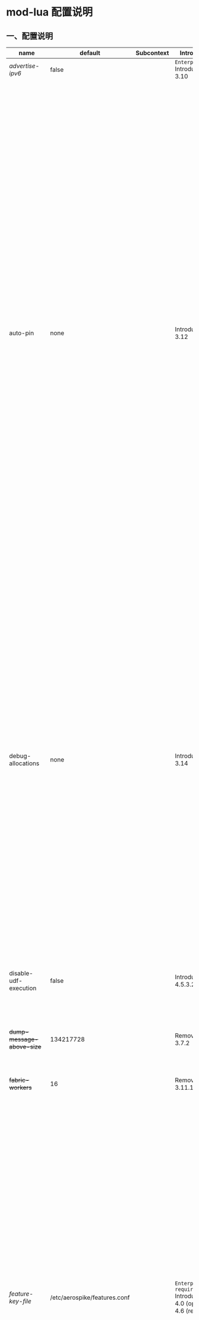# mod-lua 配置说明

## 一、配置说明
| name | default | Subcontext | Introduced | comment|
| ---- | ---- | ---- | ----| ----|
| _advertise-ipv6_ | false | | `Enterprise` Introduced : 3.10 | 需要 `heartbeat v3`。设置为 true 以启用 `IPv6` 。|
| auto-pin | none | | Introduced : 3.12 | 这个配置控制CPU固定的不同选项。在 *4.7* 之前的Aerospike版本中使用此配置时，服务线程和处理队列都不能在配置文件中配置；两者都默认为cpu的数量。在Aerospike 4.7+中，可以配置服务线程，但如果该配置生效，则必须是cpu数量的倍数。可能的值是：<br />- `none`        依赖于Linux的 [irqbalance](./irqbalance/irqBalance.md)。<br />- `cpu`          CPU固定 - Aerospike控制所有NIC队列中断的亲缘性。<br />- `numa`        CPU和NUMA固定 - 将 `asd` 的内存和CPU使用率限制为单个NUMA节点。<br />- `adq`          应用程序设备队列固定 - Aerospike根据与相应客户端连接关联的NIC队列将客户端请求分派给CPU。需要启用了 ADQ 的NIC 和 NIC 的手动配置。<br />`cpu`和`numa`需要Linux内核 3.19+。默认来说需要 Ubuntu 15.04+， Debian 8 (3.16)，CentOS 7 (3.10)。如果需要，Linux内核必须升级。`adq`需要Linux内核 4.12+。取消任何自动固定后，需要重新启动以恢复中断的系统默认值。将 `auto-pin` 设置为 `cpu`时，Aerospike 4.7之前的版本不允许在配置文件中设置事务队列和服务现场。两者将被强制为CPU的数量 - 这也是 Aerospike版本3.12+中的默认值。 Aerospike 4.7+版本允许设置服务线程，但要求配置的数量必须是CPU数量的倍数。使用这些配置之前，请联系Aerospike支持以获取建议和基准详细信息。<br />**注意**：网络接口硬件应支持MSI。MSI通过PCI总线将终端从外围设备（例如NIC）发送到CPU。较老的硬件有专门的线路，因此CPU和设备之间的任何数据交换通过PCI总线，中断通过一个单独的路径处理。但最近几天，一切都通过PCI总线。不支持MSI的网络接口将assert如下:<br />`FAILED ASSERTION (hardware): (hardware.c:1087) interface eth0 does not support MSIs`<br />NIC队列与CPU核的比例也必须大于1/4。以下消息将被记录到控制台，服务器将不会启动:<br />`WARNING (hardware): (hardware.c:1605) eth0 has very few NIC queues; only 8 out of 32 CPUs handle(s) NIC interrupts` |
| debug-allocations | none | | Introduced : 3.14 | 用于调试服务器上的内存分配的选项。 <br/> - `none` : 功能未启用。 <br/> - `transient` : 仅为临时分配启用的功能 - 不记录数据或元数据的 `overload` 内存。 <br/> - `persistent` : 仅对持久性分配启用的功能 - 记录数据或元数据的内存。 <br/> - `all` : 为所有分配启用功能。 <br/> 注意：启用 `debug-allocations` 后，服务器将在检测覆盖和（某些）两次 `double free` 时进行断言。此外，每个跟踪的分配都将产生 4 个额外字节的开销。为了更完整的调试`double free`，还可以启用 `indent-allocations`。 <br/> 警告：在启用 `debug-allocations` 的情况下运行了较长时间（通常为数月，但是如果频繁在 4.7 或 更高版本上使用扫描，则可能更快），内部存储器跟踪资源最终可能会耗尽。使用较旧的Aerospike server 3.14至4.4; 4.5.0.19之前的4.5.0版本; 4.5.1.15之前的4.5.1版本; 4.5.2.10之前的4.5.2版本; 4.5.3.10之前的4.5.3版本; 4.6 4.6.0.8之前的版本； 4.7.0.5之前的4.7），这种情况会导致崩溃。使用更新的Aerospike服务器（4.5.0版本4.5.0.19或更高版本; 4.5.1版本4.5.1.15或更高版本; 4.5.2版本4.5.2.10或更高版本; 4.5.3版本4.5.3.10或更高版本; 4.6版本4.6.0.8或更高版本； 4.7版本4.7.0.5或更高版本），这种情况仅导致无法检测到任何其他的内存泄漏。 |
| disable-udf-execution | false | | Introduced : 4.5.3.21 | 完全禁止执行 `User-Defined Functions (UDFs)`。 <br/> Example : <br/> `service {` <br/> `...` <br/> `disbale-udf-execution true` <br/> `...` <br/> `}` <br/> 注意：从以下版本开始可用：5.1.0.6、5.0.0.7、4.9.0.10、4.8.0.13、4.7.0.17、4.6.0.19、4.5.3.21。 |
| ~~dump-message-above-size~~ | 134217728 | | Removed : 3.7.2 | 大小（以字节为单位），超过该大小将在日志中打印收到的消息。 |
| ~~fabric-workers~~ | 16 | | Removed : 3.11.1.1 | 节点间通信的 fabric 线程数。替换为特定的配置：`channel-*-recv-threads`。 <br/> 对于服务器版本3.4.1及更高版本，此值最多可以设置为128。对于3.x和2.x的较早发行版，最多为64个。 |
| _feature-key-file_ | /etc/aerospike/features.conf | |`Enterprise` <br/> `required` <br/> Introduced : 4.0 (optional) 4.6 (required) | 包含已启用功能的数字前面功能密钥文件的位置，例如，版本 4.0 中引入的 strong consistency 模式。 <br/> 从 4.6 版本开始，无论是否启用注入强一致性之类的可选功能，所有 Enterprise Edition Server 节点都需要该文件。 <br/> 从 5.5 版本开始，可以指定多个 `feature-key-file` 指令（最多 32 个，必须是唯一的），从而可以从多个来源指定启用的功能。 <br/>  该指令具有以下可能的格式 ： <br/>  - `/path_to/featuresfile` : 功能密钥信息将从位于 `/path_to/featuresfile` 的文件中读取。从5.5版本开始，此路径还可以指定目录，在这种情况下，目录中的所有文件都必须是功能密钥文件。 <br/> - `vault:name_of_secret_in_vault` : （版本5.4及更高），将从存储在 `Vault` 中 named secret 存储中读取功能密钥信息。有关更多信息，请参阅 [Optional security with Vault integration](https://www.aerospike.com/docs/operations/configure/security/vault/index.html) 。 <br/> - `env:FEATURES` : (版本5.4及更高)将从指定的环境变量（例如FEATURES）中读取功能密钥信息。 <br/> 注意：仅在启动时才检查功能密钥的到期时间。功能密钥过期后，Aerospike服务器将继续运行，但无法使用过期的功能密钥 启动/重新启动 。 <br/> 警告：当前未使用功能密钥文件的企业被许可方在升级到 4.6 或更高版本之前，应联系 Aerospike 支持，以获取其功能密钥文件。 |
| group | | | | Group to run as |
| ~~hist-track-back~~ | 300 | | Removed : 5.1.0 | 缓存数据的总时间跨度（以秒为单位）。这用作启用/禁用直方图的标志。由于基于切片的大小进行四舍五入，因此报告的回溯值可能会在生成的命名空间 `hist-track-back` 处发生变化。当直方图开始时，其行数是基于 "back"/"slice" 的整数除法计算的。而且，虽然行数和切片大小与直方图一起存储，但 back size 却不是 - 在报告时，它是根据 (# rows) * (slice size) 重新计算的。因此，当直方图开始时，"back"有效地四舍五入为 "slice" 的最接近倍数，并且对应于直方图跟踪的实际时间窗口。 |
| ~~hist-track-slice~~ | 10 | | Removed : 5.1.0 | 缓存直方图数据的事件段（以秒为单位）。 |
| ~~hist-track-thresholds~~ | 1,8,64 | | Removed : 5.1.0 | 要用逗号分隔的存储桶(ms)值，必须为 2 的幂。例如：1、4、16、64。 <br/> Example : <br/> `hist-track-thresholds 1,2,4,8,16,32,64,128,256,512` |
| indent-allocations | false | | Introduced : 4.6 | `debug-allocations` 的额外选项，可以检测所有 `double free`。 <br/> 启用 `indent-allocations`，服务器将在检测到覆盖和所有`double free` 时断言。此外，每个跟踪的分配都将产生 256 个额外字节的开销。 |
| log-local-time | false | | Introduced : 3.7.0.1 | 默认情况下，Aerospike服务器日志的 GMT 标准时间带有时间戳。将此配置设置为 true 可将日志设置为本地时间戳（还显示 GMT 的偏移量）。 <br/> Example : `Dec 12 2015 18:52:39 GMT-0800: INFO (as): (as.c::494) service ready: soon there will be cake!` | 
| log-millis | false | | Introduced : 3.13 | 将此属性设置为true可以在日志文件中获得毫秒级的时间戳。 |
| node-id | N/A | | Introduced : 3.16.0.1 | 允许将节点的节点ID指定为 1 到 16 个字符（十六进制），以使其更友好或基于集群节点ID的分区分布。默认情况下，Aerospike 从配置的fabric port和服务器的网络接口 mac 地址（或者，如果配置，则为`node-id-interface`的mac地址）之一派生节点ID。 <br/> Example : <br/> `service {` <br/> `<...>` <br/> `node-id all` <br/> `<...>` <br/> `}` <br/> Tip : 当利用网络连接的影子设备配置（例如AWS上的EBS卷）时，明确指定节点ID很有用，它针对不同的实例重新附加，默认情况下，该实例的节点ID与原始实例的节点ID有所不同，因此会导致更多的迁移。对于具有易于理解的名称来引用集群的不同节点预计配置启用了 `strong-consistency` 的命名空间名单信息，这也很有用。 <br/> 注意：节点ID可以在整个集群中一次滚动地更改一个节点。 <br/> 警告：在启用 `strong-consistency` 的命名空间中更改 `node-id`将需要重新设置 [roster](https://www.aerospike.com/docs/reference/info/index.html?show-removed=1#roster) ,因此应该谨慎进行，以避免任何可用性 和/或 强一致性影响。 <br/> 从版本 3.16.0.1 开始，集群降不接受 2 个具有相同节点ID的节点。在集群中具有 2 个相同 node-id 的节点将导致错误和意外行为。特别是，集群大小和数据位置将不正确，并会导致性能不佳和异常的数据响应。 <br/> 配置选项 `node-id` 和 `node-id-interface` 是互斥的。 |
| node-id-interface | | | Introduced : 3.10 | 用于生成 `node-id` 的接口的名称。从 3.10 版开始，代替 `network-interface-name` 用于 `Node ID` 生成部分。 `Node ID` 用于确定集群中跨节点的分区分配的继承列表。 <br/> 警告：配置选项 `node-id` 和 `node-id-interface` 是互斥的。 |
| ~~nsup-startup-evict~~ | true | | Removed : 4.3.0 | 在启动时也要驱逐（而不是到期），以防止违反内存限制。 |
| ~~paxos-max-cluster-size~~ | 32 | | `unanimous` Removed : 3.10 (hb v3) / 3.14.0 | 在 3.10 版本及更高版本中针对 `heartbeat v3` 删除。集群中允许的最大节点数。设置新集群时最多可以设置为 127。默认值 32 允许最多 31 个节点（以避免不必要地使用网络带宽）。请参阅此页面，以了解更多有关如何增加已运行的集群的默认值的信息：[Increase Maximum Cluster Size](https://discuss.aerospike.com/t/how-to-add-more-than-31-nodes-to-a-cluster/2031) 。|
| paxos-single-replica-limit | 1 | | `unanimous` | 如果集群大小小于或等于此值，则集群中将仅保留一个数据副本（无副本）。仅在可用模式（AP）中。对于 `strong-consistency` 的命名空间，将被忽略。通常应在预期的群集大小下将几个节点配置为将在接近容量的情况下使用的群集（按照通常的容量大小准则），但将取决于集群的总大小以及集群中节点的满度。 <br/> Tip : 当集群由于故障突然丢一个节点，而其余节点无法容纳配置的 `replication-factor` 规定的副本时，此功能很有效。 <br/> 注意：由于当前无法动态配置此配置参数，因此请参考 `migration-fill-delay`，以防止在集群大小意外减小时迁移无法填充剩余节点。 |
| pidfile | /var/run/aerospike/asd.pid (in config) | | 用于存储守护程序的 PID 的文件。 <br/> Tip: 如果在不重新启动 Aerospike 服务的情况下手动移动了 PID 文件，则某些 Aerospike 状态检查可能会失败。如果需要更新位置路径，则需要更新 Aerospike 配置，更新 /etc/init.d 脚本，然后重新启动 Aerospike 服务以生成新的 PID 文件。 <br/> Note : 在系统环境中不需要。使用systemd时，在 aerospike.conf 文件的服务上下文中指定 pidfile 时，不会创建 PID 文件。如果在 aerospike.conf 文件中制定了 pidfile ，则日志将返回类似的警告 : `Oct 24 2018 21:20:55 GMT: WARNING (as): (as.c:337) will not write PID file in new-style daemon mode` |
| run-as-daemon | true | | | 如果为 true，则初始进程会派生到新进程（在后台运行）并退出。 <br/> Note : In 2.x the default is false. |
| _stay-quiesced_ | false | | `Enterprise` Introduced : 5.2 | 如果设置为 true，则该节点将 [quiesced](https://www.aerospike.com/docs/reference/info/index.html?show-removed=1#quiesce) 启动并保持静默状态。 他还将忽略 `quiesce-undo` 命令。有关何时使用此功能的详细信息，请参阅 [Quiescing a node](https://www.aerospike.com/docs/reference/info/index.html?show-removed=1#quiesce) 。|
| ~~transaction-duplicate-threads~~ | 0 | | Removed : 3.8.2.2 | 用于重复解析的工作线程。 |
| ~~transaction-queues~~ | #cpu | | Removed : 4.7 | 管理客户端请求的处理队列的数量。在版本 3.12 及更高版本中，默认情况下将其设置为可用的 CPU 内核数。在以前的版本中，默认值为 4 。服务线程会将 transaction 分派到这些队列中（round robin）。值范围 : 1 - 128。<br/> Tip : 典型的建议值是与主机上的 CPU 内核数量匹配。<br/> note ： 4.7版本统一 transaction 线程和 service 线程。从 4.7 版本开始，`service-threads`是唯一可用于控制网络线程和transaction 处理线程数量的配置选项。 |
| ~~use-queue-per-device~~ | false | | Removed : 3.11 | 指定要在每个设备上自动设置的队列编号。 | 
| user | | | | User to run as. <br/> 即使在创建日志文件之前也有效。 |
| _vault-ca_ | | | `Enterprise` Introduced : 5.1 | Aerospike 节点上 TLS 证书的路径，以使用 Vault 服务器进行身份验证。有关更多详细信息，请参见 [Vault integration](https://www.aerospike.com/docs/operations/configure/security/vault/index.html) 。|
| _vault-path_ | | | `Enterprise` Introduced : 5.1 | Vault 系统上存储的 secret 的路径。有关更多详细信息，请参见 [Vault integration](https://www.aerospike.com/docs/operations/configure/security/vault/index.html) 。 <br/> 警告：不要添加确切的 secret name 作为后缀；它作为 Aerospike 配置参数的值提供。 |
| _vault-token-file_ | | | `Enterprise` Introduced : 5.1 | Aerospike 节点上文件的路径，改文件包含用于标识 Vault 服务器的 Aerospike 服务器的 token。该 token 来自您的业务流程系统或 Vault 系统上的手动定义。有关更多详细信息，请参见 [Vault integration](https://www.aerospike.com/docs/operations/configure/security/vault/index.html) 。|
| _vault-url_ | | | `Enterprise` Introduced : 5.1 | Vault 服务的协议，域名或 IP 地址和端口。有关更多详细信息，请参见 [Vault integration](https://www.aerospike.com/docs/operations/configure/security/vault/index.html) 。|
| work-directory | /opt/aerospike | | | Aerospike 进程将使用该目录来存储所有元数据和系统文件。 <br/> note : 如果用户指定此目录，则 Aerospike 进程必须对该目录具有 读/写 权限。|
